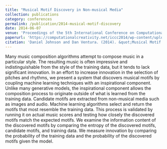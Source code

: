 ```yaml
---
title: "Musical Motif Discovery in Non-musical Media"
collection: publications
category: conferences
permalink: /publication/2014-musical-motif-discovery
date: 2014-06-07
venue: 'Proceedings of the 5th International Conference on Computational Creativity'
paperurl: 'https://computationalcreativity.net/iccc2014/wp-content/uploads/2014/06/7.1_Johnson.pdf'
citation: 'Daniel Johnson and Dan Ventura. (2014). &quot;Musical Motif Discovery in Non-musical Media.&quot; <i>Proceedings of the 5th International Conference on Computational Creativity</i>. 1(2).'
---
```


Many music composition algorithms attempt to compose music in a particular style. The resulting music is often impressive and indistinguishable from the style of the training data, but it tends to lack significant innovation. In an effort to increase innovation in the selection of pitches and rhythms, we present a system that discovers musical motifs by coupling machine learning techniques with an inspirational component. Unlike many generative models, the inspirational component allows the composition process to originate outside of what is learned from the training data. Candidate motifs are extracted from non-musical media such as images and audio. Machine learning algorithms select and return the motifs that most resemble the training data. This process is validated by running it on actual music scores and testing how closely the discovered motifs
match the expected motifs. We examine the information content of the discovered motifs by comparing the entropy of the discovered motifs, candidate motifs, and training data. We measure innovation by comparing the probability of the training data and the probability of the discovered motifs given the model.
